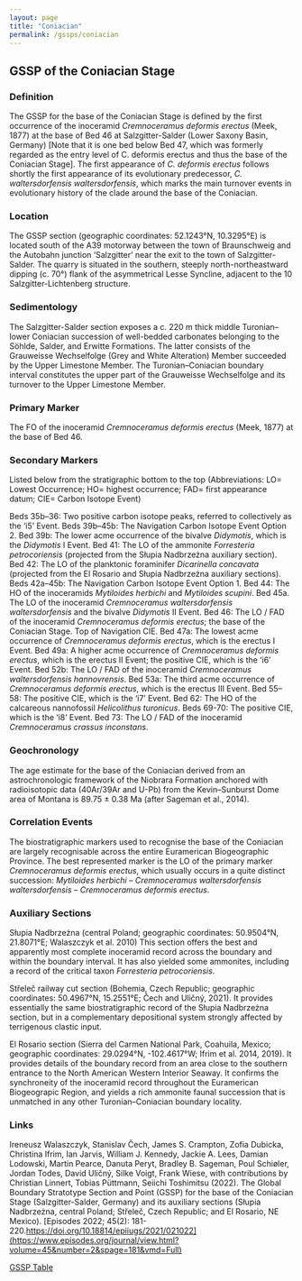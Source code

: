 ```yaml
---
layout: page
title: "Coniacian"
permalink: /gssps/coniacian
---
```

## GSSP of the Coniacian Stage

### Definition
The GSSP for the base of the Coniacian Stage is defined by the first occurrence of the inoceramid _Cremnoceramus deformis erectus_ (Meek, 1877) at the base of Bed 46 at Salzgitter-Salder (Lower Saxony Basin, Germany) [Note that it is one bed below Bed 47, which was formerly regarded as the entry level of C. deformis erectus and thus the base of the Coniacian Stage].
The first appearance of _C. deformis erectus_ follows shortly the first appearance of its evolutionary predecessor, _C. waltersdorfensis waltersdorfensis_, which marks the main turnover events in evolutionary history of the clade around the base of the Coniacian. 

### Location
The GSSP section (geographic coordinates: 52.1243°N, 10.3295°E) is located south of the A39 motorway between the town of Braunschweig and the Autobahn junction ‘Salzgitter’ near the exit to the town of Salzgitter-Salder. The quarry is situated in the southern, steeply north-northeastward dipping (c. 70°) flank of the asymmetrical Lesse Syncline, adjacent to the 10 Salzgitter-Lichtenberg structure.

### Sedimentology
The Salzgitter-Salder section exposes a c. 220 m thick middle Turonian–lower Coniacian succession of well-bedded carbonates belonging to the Söhlde, Salder, and Erwitte Formations. The latter consists of the Grauweisse Wechselfolge (Grey and White Alteration) Member succeeded by the Upper Limestone Member. The Turonian–Coniacian boundary interval constitutes the upper part of the Grauweisse Wechselfolge and its turnover to the Upper Limestone Member.

### Primary Marker
The FO of the inoceramid _Cremnoceramus deformis erectus_ (Meek, 1877) at the base of Bed 46.

### Secondary Markers
Listed below from the stratigraphic bottom to the top (Abbreviations: LO= Lowest Occurrence; HO= highest occurrence; FAD= first appearance datum; CIE= Carbon Isotope Event)

Beds 35b–36: Two positive carbon isotope peaks, referred to collectively as the ‘i5’ Event.
Beds 39b–45b: The Navigation Carbon Isotope Event Option 2.
Bed 39b: The lower acme occurrence of the bivalve _Didymotis_, which is the _Didymotis_ I Event.
Bed 41: The LO of the ammonite _Forresteria petrocoriensis_ (projected from the Słupia Nadbrzeżna auxiliary section).
Bed 42: The LO of the planktonic foraminifer _Dicarinella concavata_ (projected from the El Rosario and Słupia Nadbrzeżna auxiliary sections).
Beds 42a–45b: The Navigation Carbon Isotope Event Option 1.
Bed 44: The HO of the inoceramids _Mytiloides herbichi_ and _Mytiloides scupini_.
Bed 45a. The LO of the inoceramid _Cremnoceramus waltersdorfensis waltersdorfensis_ and the bivalve _Didymotis_ II Event.
Bed 46: The LO / FAD of the inoceramid _Cremnoceramus deformis erectus_; the base of the Coniacian Stage. Top of Navigation CIE.
Bed 47a: The lowest acme occurrence of _Cremnoceramus deformis erectus_, which is the erectus I Event.
Bed 49a: A higher acme occurrence of _Cremnoceramus deformis erectus_, which is the erectus II Event; the positive CIE, which is the ‘i6’ Event.
Bed 52b: The LO / FAD of the inoceramid _Cremnoceramus waltersdorfensis hannovrensis_.
Bed 53a: The third acme occurrence of _Cremnoceramus deformis erectus_, which is the erectus III Event.
Bed 55–58: The positive CIE, which is the ‘i7’ Event.
Bed 62: The HO of the calcareous nannofossil _Helicolithus turonicus_.
Beds 69-70: The positive CIE, which is the ‘i8’ Event.
Bed 73: The LO / FAD of the inoceramid _Cremnoceramus crassus inconstans_.

### Geochronology
The age estimate for the base of the Coniacian derived from an astrochronologic framework of the Niobrara Formation anchored with radioisotopic data (40Ar/39Ar and U-Pb) from the Kevin–Sunburst Dome area of Montana is 89.75 ± 0.38 Ma (after Sageman et al., 2014).

### Correlation Events
The biostratigraphic markers used to recognise the base of the Coniacian are largely recognisable across the entire Euramerican Biogeographic Province. The best represented marker is the LO of the primary marker _Cremnoceramus deformis erectus_, which usually occurs in a quite distinct succession: _Mytiloides herbichi – Cremnoceramus waltersdorfensis waltersdorfensis – Cremnoceramus deformis erectus_.

### Auxiliary Sections
Słupia Nadbrzeżna (central Poland; geographic coordinates: 50.9504°N, 21.8071°E; Walaszczyk et al. 2010) This section offers the best and apparently most complete inoceramid record across the boundary and within the boundary interval. It has also yielded some ammonites, including a record of the critical taxon _Forresteria petrocoriensis_.

Střeleč railway cut section (Bohemia, Czech Republic; geographic coordinates: 50.4967°N, 15.2551°E; Čech and Uličný, 2021). It provides essentially the same biostratigraphic record of the Słupia Nadbrzeżna section, but in a complementary depositional system strongly affected by terrigenous clastic input.

El Rosario section (Sierra del Carmen National Park, Coahuila, Mexico; geographic coordinates: 29.0294°N, -102.4617°W; Ifrim et al. 2014, 2019). It provides details of the boundary record from an area close to the southern entrance to the North American Western Interior Seaway. It confirms the synchroneity of the inoceramid record throughout the Euramerican Biogeograpic Region, and yields a rich ammonite faunal succession that is unmatched in any other Turonian–Coniacian boundary locality.

### Links
Ireneusz Walaszczyk, Stanislav Čech, James S. Crampton, Zofia Dubicka, Christina Ifrim, Ian Jarvis, William J. Kennedy, Jackie A. Lees, Damian Lodowski, Martin Pearce, Danuta Peryt, Bradley B. Sageman, Poul Schiøler, Jordan Todes, David Uličný, Silke Voigt, Frank Wiese, with contributions by Christian Linnert, Tobias Püttmann, Seiichi Toshimitsu (2022). The Global Boundary Stratotype Section and Point (GSSP) for the base of the Coniacian Stage (Salzgitter-Salder, Germany) and its auxiliary sections (Słupia Nadbrzeżna, central Poland; Střeleč, Czech Republic; and El Rosario, NE Mexico). [Episodes 2022; 45(2): 181-220.https://doi.org/10.18814/epiiugs/2021/021022](https://www.episodes.org/journal/view.html?volume=45&number=2&spage=181&vmd=Full)

[GSSP Table](https://stratigraphy.org/gssps/)
